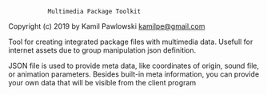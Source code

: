                Multimedia Package Toolkit
Copyright (c) 2019 by Kamil Pawlowski <kamilpe@gmail.com>

Tool for creating integrated package files with multimedia data.
Usefull for internet assets due to group manipulation json definition.

JSON file is used to provide meta data, like coordinates of origin,
sound file, or animation parameters. Besides built-in meta information,
you can provide your own data that will be visible from the client program
